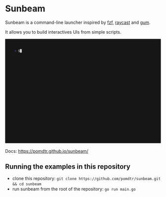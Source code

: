 # Sunbeam

Sunbeam is a command-line launcher inspired by [fzf](https://github.com/junegunn/fzf), [raycast](https://raycast.com) and [gum](https://github.com/charmbracelet/gum).

It allows you to build interactives UIs from simple scripts.

![demo gif](./docs/examples/demo/demo.gif)

Docs: <https://pomdtr.github.io/sunbeam/>

## Running the examples in this repository

- clone this repository: `git clone https://github.com/pomdtr/sunbeam.git && cd sunbeam`
- run sunbeam from the root of the repository: `go run main.go`
